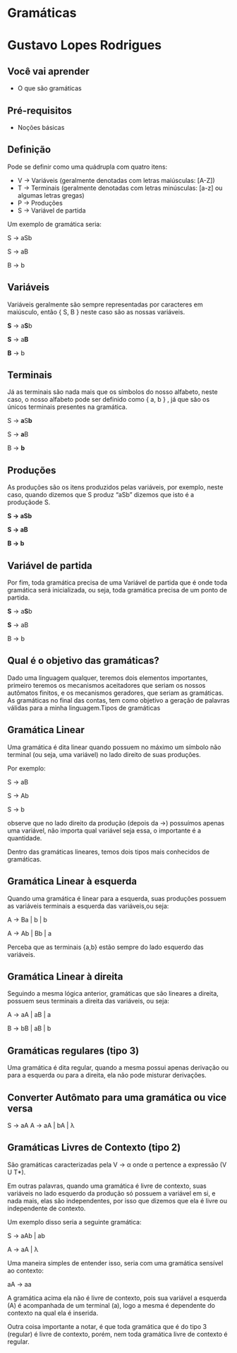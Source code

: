 # Gramáticas

# Gustavo Lopes Rodrigues

## Você vai aprender

* O que são gramáticas

## Pré-requisitos

* Noções básicas

## Definição

Pode se definir como uma quádrupla com quatro itens:

* V → Variáveis (geralmente denotadas com letras maiúsculas: [A-Z])
* T → Terminais (geralmente denotadas com letras minúsculas: [a-z] ou algumas letras gregas)
* P → Produções
* S → Variável de partida

Um exemplo de gramática seria:

S → aSb

S → aB

B → b

## Variáveis

Variáveis geralmente são sempre representadas por caracteres em maiúsculo, então { S, B } neste caso são as nossas variáveis.

**S** → a**S**b

**S** → a**B**

**B** → b

## Terminais

Já as terminais são nada mais que os símbolos do nosso alfabeto, neste caso, o nosso alfabeto pode ser definido como { a, b } , já que são os únicos terminais presentes na gramática.

S → **a**S**b**

S → **a**B

B → **b**

## Produções

As produções são os itens produzidos pelas variáveis, por exemplo, neste caso, quando dizemos que S produz “aSb” dizemos que isto é a produçãode S.

**S → aSb**

**S → aB**

**B → b**

## Variável de partida

Por fim, toda gramática precisa de uma Variável de partida que é onde toda gramática será inicializada, ou seja, toda gramática precisa de um ponto de partida.

**S** → a**S**b

**S** → aB

B → b

## Qual é o objetivo das gramáticas?

Dado uma linguagem qualquer, teremos dois elementos importantes, primeiro teremos os mecanismos aceitadores que seriam os nossos autômatos finitos, e os mecanismos geradores, que seriam as gramáticas. As gramáticas no final das contas, tem como objetivo a geração de palavras válidas para a minha linguagem.Tipos de gramáticas

## Gramática Linear

Uma gramática é dita linear quando possuem no máximo um símbolo não terminal (ou seja, uma variável) no lado direito de suas produções.

Por exemplo:

S → aB

S → Ab

S → b

observe que no lado direito da produção (depois da →) possuímos apenas uma variável, não importa qual variável seja essa, o importante é a quantidade.

Dentro das gramáticas lineares, temos dois tipos mais conhecidos de gramáticas. 

## Gramática Linear à esquerda

Quando uma gramática é linear para a esquerda, suas produções possuem as variáveis terminais a esquerda das variáveis,ou seja:

A → Ba | b | b

A → Ab | Bb | a

Perceba que as terminais {a,b} estão sempre do lado esquerdo das variáveis.

## Gramática Linear à direita

Seguindo a mesma lógica anterior, gramáticas que são lineares a direita, possuem seus terminais a direita das variáveis, ou seja:

A → aA | aB | a

B → bB | aB | b

## Gramáticas regulares (tipo 3)

Uma gramática é dita regular, quando a mesma possui apenas derivação ou para a esquerda ou para a direita, ela não pode misturar derivações.

## Converter Autômato para uma gramática ou vice versa

S → aA
A → aA | bA | λ

## Gramáticas Livres de Contexto (tipo 2)

São gramáticas caracterizadas pela V → α onde α pertence a expressão (V U T*).

Em outras palavras, quando uma gramática é livre de contexto, suas variáveis no lado esquerdo da produção só possuem a variável em si, e nada mais, elas são independentes, por isso que dizemos que ela é livre ou independente de contexto.

Um exemplo disso seria a seguinte gramática:

S → aAb | ab

A → aA | λ

Uma maneira simples de entender isso, seria com uma gramática sensível ao contexto:

aA → aa

A gramática acima ela não é livre de contexto, pois sua variável a esquerda (A) é acompanhada de um terminal (a), logo a mesma é dependente do contexto na qual ela é inserida.

Outra coisa importante a notar, é que toda gramática que é do tipo 3 (regular) é livre de contexto, porém, nem toda gramática livre de contexto é regular.
